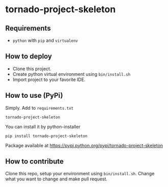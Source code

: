 # tornado-project-skeleton

## Requirements

* `python` with `pip` and `virtualenv`

## How to deploy

* Clone this project.
* Create python virtual environment using `bin/install.sh`
* Import project to your favorite IDE.

## How to use (PyPi)

Simply. Add to `requirements.txt`

    tornado-project-skeleton

You can install it by python-installer

    pip install tornado-project-skeleton

Package available at https://pypi.python.org/pypi/tornado-project-skeleton

## How to contribute

Clone this repo, setup your environment using `bin/install.sh`. Change what you want to change and make pull request.
